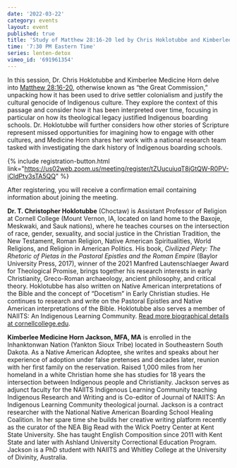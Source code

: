 ```yaml
---
date: '2022-03-22'
category: events
layout: event
published: true
title: 'Study of Matthew 28:16-20 led by Chris Hoklotubbe and Kimberlee Medicine Horn'
time: '7:30 PM Eastern Time'
series: lenten-detox
vimeo_id: '691961354'
---
```

In this session, Dr. Chris Hoklotubbe and Kimberlee Medicine Horn delve into [Matthew 28:16-20](https://bible.oremus.org/?ql=512465229), otherwise known as “the Great Commission,” unpacking how it has been used to drive settler colonialism and justify the cultural genocide of Indigenous culture. They explore the context of this passage and consider how it has been interpreted over time, focusing in particular on how its theological legacy justified Indigenous boarding schools. Dr. Hoklotubbe will further considers how other stories of Scripture represent missed opportunities for imagining how to engage with other cultures, and Medicine Horn shares her work with a national research team tasked with investigating the dark history of Indigenous boarding schools.

{% include registration-button.html link="https://us02web.zoom.us/meeting/register/tZUucuiuqT8jGtQW-R0PV-iCldPty3sTA5QQ" %}

After registering, you will receive a confirmation email containing information about joining the meeting.

**Dr. T. Christopher Hoklotubbe** (Choctaw) is Assistant Professor of Religion at Cornell College (Mount Vernon, IA, located on land home to the Baxoje, Meskwaki, and Sauk nations), where he teaches courses on the intersection of race, gender, sexuality, and social justice in the Christian Tradition, the New Testament, Roman Religion, Native American Spiritualities, World Religions, and Religion in American Politics. His book, _Civilized Piety: The Rhetoric of Pietas in the Pastoral Epistles and the Roman Empire_ (Baylor University Press, 2017), winner of the 2021 Manfred Lautenschlaeger Award for Theological Promise, brings together his research interests in early Christianity, Greco-Roman archaeology, ancient philosophy, and critical theory. Hoklotubbe has also written on Native American interpretations of the Bible and the concept of “Docetism” in Early Christian studies. He continues to research and write on the Pastoral Epistles and Native American interpretations of the Bible. Hoklotubbe also serves a member of NAIITS: An Indigenous Learning Community. [Read more biographical details at cornellcollege.edu](https://www.cornellcollege.edu/academics/our-faculty/faculty-profile/index.php/show/choklotubbe). 

**Kimberlee Medicine Horn Jackson, MFA, MA** is enrolled in the Inhanktonwan Nation (Yankton Sioux Tribe) located in Southeastern South Dakota. As a Native American Adoptee, she writes and speaks about her experience of adoption under false pretenses and decades later, reunion with her first family on the reservation. Raised 1,000 miles from her homeland in a white Christian home she has studies for 18 years the intersection between Indigenous people and Christianity. Jackson serves as adjunct faculty for the NAIITS Indigenous Learning Community teaching Indigenous Research and Writing and is Co-editor of Journal of NAIITS: An Indigenous Learning Community theological journal. Jackson is a contract researcher with the National Native American Boarding School Healing Coalition. In her spare time she builds her creative writing platform recently as the curator of the NEA Big Read with the Wick Poetry Center at Kent State University. She has taught English Composition since 2011 with Kent State and later with Ashland University Correctional Education Program. Jackson is a PhD student with NAIITS and Whitley College at the University of Divinity, Australia.
